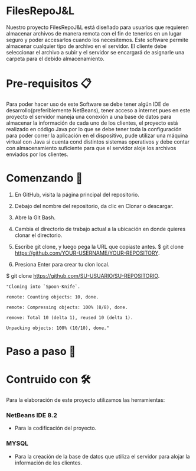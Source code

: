 # FilesRepoJ&L
Nuestro proyecto FilesRepoJ&L está diseñado para usuarios que requieren almacenar archivos de manera remota con el fin de tenerlos en un lugar seguro y poder accesarlos cuando los necesitemos.
Este software permite almacenar cualquier tipo de archivo en el servidor. El cliente debe seleccionar el archivo a subir y el servidor se encargará de asignarle una carpeta para el debido almacenamiento.

# Pre-requisitos 📋
Para poder hacer  uso de este Software se debe tener algún IDE de desarrollo(preferiblemente NetBeans), tener acceso a internet pues en este proyecto el servidor maneja una conexión a una base de datos para almacenar la información de cada uno de los clientes, el proyecto está realizado en código Java por lo que se debe tener toda la configuración para poder correr la aplicación en el dispositivo, pude utilizar una máquina virtual con Java si cuenta cond distintos sistemas operativos y debe contar con almacenamiento suficiente para que el servidor aloje los archivos enviados por los clientes.

# Comenzando 🚀

1) En GitHub, visita la página principal del repositorio.
2) Debajo del nombre del repositorio, da clic en Clonar o descargar.
3) Abre la Git Bash.
4) Cambia el directorio de trabajo actual a la ubicación en donde quieres clonar el directorio.
5) Escribe git clone, y luego pega la URL que copiaste antes.
$ git clone https://github.com/YOUR-USERNAME/YOUR-REPOSITORY.

6) Presiona Enter para crear tu clon local.

$ git clone https://github.com/SU-USUARIO/SU-REPOSITORIO.

    "Cloning into `Spoon-Knife`.

    remote: Counting objects: 10, done.

    remote: Compressing objects: 100% (8/8), done.

    remove: Total 10 (delta 1), reused 10 (delta 1).

    Unpacking objects: 100% (10/10), done."

# Paso a paso 🔧



# Contruido con 🛠️

Para la elaboración de este proyecto utilizamos las herramientas:

### NetBeans IDE 8.2 
- Para la codificación del proyecto.
### MYSQL 
- Para la creación de la base de datos que utiliza el servidor para alojar la información de los clientes.
